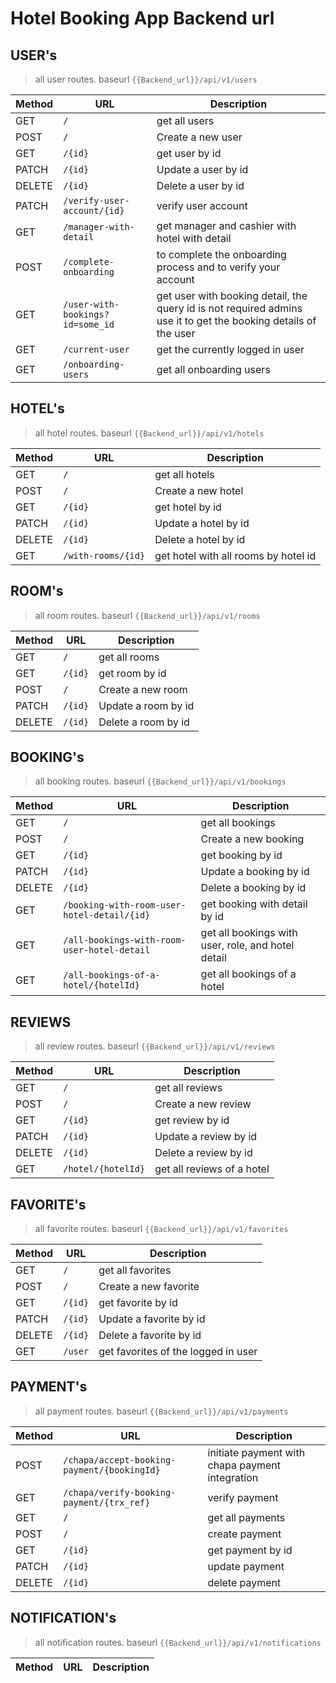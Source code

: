 # Hotel Booking App Backend url

## USER's

> all user routes. baseurl `{{Backend_url}}/api/v1/users`

| Method | URL                              | Description                                                                                                     |
| ------ | -------------------------------- | --------------------------------------------------------------------------------------------------------------- |
| GET    | `/`                              | get all users                                                                                                   |
| POST   | `/`                              | Create a new user                                                                                               |
| GET    | `/{id}`                          | get user by id                                                                                                  |
| PATCH  | `/{id}`                          | Update a user by id                                                                                             |
| DELETE | `/{id}`                          | Delete a user by id                                                                                             |
| PATCH  | `/verify-user-account/{id}`      | verify user account                                                                                             |
| GET    | `/manager-with-detail`           | get manager and cashier with hotel with detail                                                                  |
| POST   | `/complete-onboarding`           | to complete the onboarding process and to verify your account                                                   |
| GET    | `/user-with-bookings?id=some_id` | get user with booking detail, the query id is not required admins use it to get the booking details of the user |
| GET    | `/current-user`                  | get the currently logged in user                                                                                |
| GET    | `/onboarding-users`              | get all onboarding users                                                                                        |

## HOTEL's

> all hotel routes. baseurl `{{Backend_url}}/api/v1/hotels`

| Method | URL                | Description                          |
| ------ | ------------------ | ------------------------------------ |
| GET    | `/`                | get all hotels                       |
| POST   | `/`                | Create a new hotel                   |
| GET    | `/{id}`            | get hotel by id                      |
| PATCH  | `/{id}`            | Update a hotel by id                 |
| DELETE | `/{id}`            | Delete a hotel by id                 |
| GET    | `/with-rooms/{id}` | get hotel with all rooms by hotel id |

## ROOM's

> all room routes. baseurl `{{Backend_url}}/api/v1/rooms`

| Method | URL     | Description         |
| ------ | ------- | ------------------- |
| GET    | `/`     | get all rooms       |
| GET    | `/{id}` | get room by id      |
| POST   | `/`     | Create a new room   |
| PATCH  | `/{id}` | Update a room by id |
| DELETE | `/{id}` | Delete a room by id |

## BOOKING's

> all booking routes. baseurl `{{Backend_url}}/api/v1/bookings`

| Method | URL                                         | Description                                        |
| ------ | ------------------------------------------- | -------------------------------------------------- |
| GET    | `/`                                         | get all bookings                                   |
| POST   | `/`                                         | Create a new booking                               |
| GET    | `/{id}`                                     | get booking by id                                  |
| PATCH  | `/{id}`                                     | Update a booking by id                             |
| DELETE | `/{id}`                                     | Delete a booking by id                             |
| GET    | `/booking-with-room-user-hotel-detail/{id}` | get booking with detail by id                      |
| GET    | `/all-bookings-with-room-user-hotel-detail` | get all bookings with user, role, and hotel detail |
| GET    | `/all-bookings-of-a-hotel/{hotelId}`        | get all bookings of a hotel                        |

## REVIEWS

> all review routes. baseurl `{{Backend_url}}/api/v1/reviews`

| Method | URL                | Description                |
| ------ | ------------------ | -------------------------- |
| GET    | `/`                | get all reviews            |
| POST   | `/`                | Create a new review        |
| GET    | `/{id}`            | get review by id           |
| PATCH  | `/{id}`            | Update a review by id      |
| DELETE | `/{id}`            | Delete a review by id      |
| GET    | `/hotel/{hotelId}` | get all reviews of a hotel |

## FAVORITE's

> all favorite routes. baseurl `{{Backend_url}}/api/v1/favorites`

| Method | URL     | Description                         |
| ------ | ------- | ----------------------------------- |
| GET    | `/`     | get all favorites                   |
| POST   | `/`     | Create a new favorite               |
| GET    | `/{id}` | get favorite by id                  |
| PATCH  | `/{id}` | Update a favorite by id             |
| DELETE | `/{id}` | Delete a favorite by id             |
| GET    | `/user` | get favorites of the logged in user |

## PAYMENT's

> all payment routes. baseurl `{{Backend_url}}/api/v1/payments`

| Method | URL                                         | Description                                     |
| ------ | ------------------------------------------- | ----------------------------------------------- |
| POST   | `/chapa/accept-booking-payment/{bookingId}` | initiate payment with chapa payment integration |
| GET    | `/chapa/verify-booking-payment/{trx_ref}`   | verify payment                                  |
| GET    | `/`                                         | get all payments                                |
| POST   | `/`                                         | create payment                                  |
| GET    | `/{id}`                                     | get payment by id                               |
| PATCH  | `/{id}`                                     | update payment                                  |
| DELETE | `/{id}`                                     | delete payment                                  |

## NOTIFICATION's

> all notification routes. baseurl `{{Backend_url}}/api/v1/notifications`

| Method | URL | Description |
| ------ | --- | ----------- |
